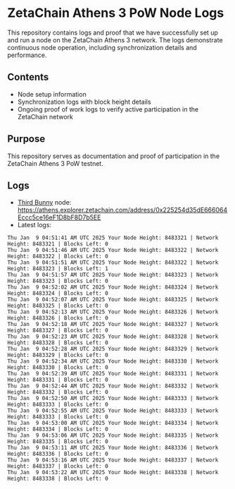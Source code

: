 # ZetaChain Athens 3 PoW Node Logs
This repository contains logs and proof that we have successfully set up and run a node on the ZetaChain Athens 3 network. The logs demonstrate continuous node operation, including synchronization details and performance.

## Contents
- Node setup information
- Synchronization logs with block height details
- Ongoing proof of work logs to verify active participation in the ZetaChain network

## Purpose
This repository serves as documentation and proof of participation in the ZetaChain Athens 3 PoW testnet.

## Logs

- [Third Bunny](https://thirdbunny.xyz/) node: https://athens.explorer.zetachain.com/address/0x225254d35dE666064Eccc5ce16eF1D8bF8D7b5EE
- Latest logs:
```
Thu Jan  9 04:51:41 AM UTC 2025 Your Node Height: 8483321 | Network Height: 8483321 | Blocks Left: 0
Thu Jan  9 04:51:46 AM UTC 2025 Your Node Height: 8483322 | Network Height: 8483322 | Blocks Left: 0
Thu Jan  9 04:51:51 AM UTC 2025 Your Node Height: 8483322 | Network Height: 8483323 | Blocks Left: 1
Thu Jan  9 04:51:57 AM UTC 2025 Your Node Height: 8483323 | Network Height: 8483323 | Blocks Left: 0
Thu Jan  9 04:52:02 AM UTC 2025 Your Node Height: 8483324 | Network Height: 8483324 | Blocks Left: 0
Thu Jan  9 04:52:07 AM UTC 2025 Your Node Height: 8483325 | Network Height: 8483325 | Blocks Left: 0
Thu Jan  9 04:52:13 AM UTC 2025 Your Node Height: 8483326 | Network Height: 8483326 | Blocks Left: 0
Thu Jan  9 04:52:18 AM UTC 2025 Your Node Height: 8483327 | Network Height: 8483327 | Blocks Left: 0
Thu Jan  9 04:52:23 AM UTC 2025 Your Node Height: 8483328 | Network Height: 8483328 | Blocks Left: 0
Thu Jan  9 04:52:28 AM UTC 2025 Your Node Height: 8483329 | Network Height: 8483329 | Blocks Left: 0
Thu Jan  9 04:52:34 AM UTC 2025 Your Node Height: 8483330 | Network Height: 8483330 | Blocks Left: 0
Thu Jan  9 04:52:39 AM UTC 2025 Your Node Height: 8483331 | Network Height: 8483331 | Blocks Left: 0
Thu Jan  9 04:52:44 AM UTC 2025 Your Node Height: 8483332 | Network Height: 8483332 | Blocks Left: 0
Thu Jan  9 04:52:50 AM UTC 2025 Your Node Height: 8483333 | Network Height: 8483333 | Blocks Left: 0
Thu Jan  9 04:52:55 AM UTC 2025 Your Node Height: 8483333 | Network Height: 8483333 | Blocks Left: 0
Thu Jan  9 04:53:00 AM UTC 2025 Your Node Height: 8483334 | Network Height: 8483334 | Blocks Left: 0
Thu Jan  9 04:53:06 AM UTC 2025 Your Node Height: 8483335 | Network Height: 8483335 | Blocks Left: 0
Thu Jan  9 04:53:11 AM UTC 2025 Your Node Height: 8483336 | Network Height: 8483336 | Blocks Left: 0
Thu Jan  9 04:53:16 AM UTC 2025 Your Node Height: 8483337 | Network Height: 8483337 | Blocks Left: 0
Thu Jan  9 04:53:22 AM UTC 2025 Your Node Height: 8483338 | Network Height: 8483338 | Blocks Left: 0
```
